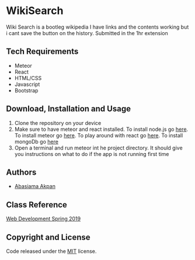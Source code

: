 # WikiSearch
Wiki Search is a bootleg wikipedia
I have links and the contents working but i cant save the button on the history. Submitted in the 1hr extension


## Tech Requirements
* Meteor
* React
* HTML/CSS
* Javascript
* Bootstrap

## Download, Installation and Usage
1. Clone the repository on your device
2. Make sure to have meteor and react installed. To install node.js go [here](https://nodejs.org/en/). To install meteor go [here](https://www.meteor.com/tutorials/react/components). To play around with react go [here](https://reactjs.org/docs/getting-started.html). To install mongoDb go [here](https://docs.mongodb.com/manual/installation/)
3. Open a terminal and run meteor int he project directory. It should give you instructions on what to do if the app is not running first time



## Authors
* [Abasiama Akpan](https://github.com/abasiamaakpan)

## Class Reference 
[Web Development Spring 2019](http://johnguerra.co/classes/webDevelopment_spring_2019/)


## Copyright and License
Code released under the [MIT](https://github.com/facebook/react/blob/master/LICENSE) license.
